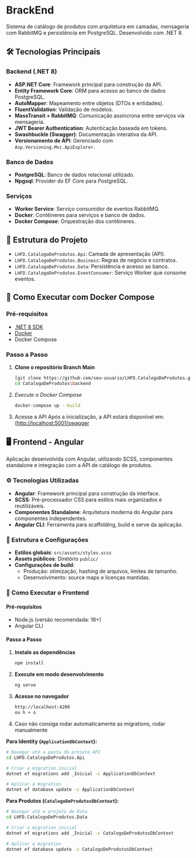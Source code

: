 # BrackEnd

Sistema de catálogo de produtos com arquitetura em camadas, mensageria com RabbitMQ e persistência em PostgreSQL. Desenvolvido com .NET 8.

## 🛠️ Tecnologias Principais

### Backend (.NET 8)
- **ASP.NET Core**: Framework principal para construção da API.
- **Entity Framework Core**: ORM para acesso ao banco de dados PostgreSQL.
- **AutoMapper**: Mapeamento entre objetos (DTOs e entidades).
- **FluentValidation**: Validação de modelos.
- **MassTransit + RabbitMQ**: Comunicação assíncrona entre serviços via mensageria.
- **JWT Bearer Authentication**: Autenticação baseada em tokens.
- **Swashbuckle (Swagger)**: Documentação interativa da API.
- **Versionamento de API**: Gerenciado com `Asp.Versioning.Mvc.ApiExplorer`.

### Banco de Dados
- **PostgreSQL**: Banco de dados relacional utilizado.
- **Npgsql**: Provider do EF Core para PostgreSQL.

### Serviços
- **Worker Service**: Serviço consumidor de eventos RabbitMQ.
- **Docker**: Contêineres para serviços e banco de dados.
- **Docker Compose**: Orquestração dos contêineres.

## 📁 Estrutura do Projeto
- `LHFD.CatalogoDeProdutos.Api`: Camada de apresentação (API).
- `LHFD.CatalogoDeProdutos.Business`: Regras de negócio e contratos.
- `LHFD.CatalogoDeProdutos.Data`: Persistência e acesso ao banco.
- `LHFD.CatalogoDeProdutos.EventConsumer`: Serviço Worker que consome eventos.

## 🚀 Como Executar com Docker Compose

### Pré-requisitos

- [.NET 8 SDK](https://dotnet.microsoft.com/en-us/download)
- [Docker](https://www.docker.com/)
- Docker Compose

### Passo a Passo

1. **Clone o repositório Branch Main**
   ```bash
   [git clone https://github.com/seu-usuario/LHFD.CatalogoDeProdutos.git](https://github.com/lucashfdeus/CatalogoDeProdutos.git)
   cd CatalogoDeProdutos\backend
2. *Execute o Docker Compose*
   ```bash
   docker-compose up --build
3. Acesse a API Após a inicialização, a API estará disponível em:
   [(http://localhost:5001/swagger](https://localhost:5001/swagger/index.html)

## 🖥️ Frontend - Angular

Aplicação desenvolvida com Angular, utilizando SCSS, componentes standalone e integração com a API de catálogo de produtos.

### ⚙️ Tecnologias Utilizadas

- **Angular**: Framework principal para construção da interface.
- **SCSS**: Pré-processador CSS para estilos mais organizados e reutilizáveis.
- **Componentes Standalone**: Arquitetura moderna do Angular para componentes independentes.
- **Angular CLI**: Ferramenta para scaffolding, build e serve da aplicação.

### 📁 Estrutura e Configurações

- **Estilos globais**: `src/assets/styles.scss`
- **Assets públicos**: Diretório `public/`
- **Configurações de build**:
  - Produção: otimização, hashing de arquivos, limites de tamanho.
  - Desenvolvimento: source maps e licenças mantidas.

### 🚀 Como Executar o Frontend

#### Pré-requisitos

- Node.js (versão recomendada: 18+)
- Angular CLI

#### Passo a Passo

1. **Instale as dependências**
   ```bash
   npm install
   ```
2. **Execute em modo desenvolvimento**
   ```bash
   ng serve
3. **Acesse no navegador**
   ```bash
   http://localhost:4200
   ou h + o

4. Caso não consiga rodar automaticamente as migrations, rodar manualmente

**Para Identity (`ApplicationDbContext`):**

```bash
# Navegar até a pasta do projeto API
cd LHFD.CatalogoDeProdutos.Api

# Criar a migration inicial
dotnet ef migrations add _Inicial -c ApplicationDbContext

# Aplicar a migration
dotnet ef database update -c ApplicationDbContext
```
**Para Produtos (`CatalogoDeProdutosDbContext`):**
```bash
# Navegar até o projeto de Data
cd LHFD.CatalogoDeProdutos.Data

# Criar a migration inicial
dotnet ef migrations add _Inicial -c CatalogoDeProdutosDbContext

# Aplicar a migration
dotnet ef database update -c CatalogoDeProdutosDbContext

